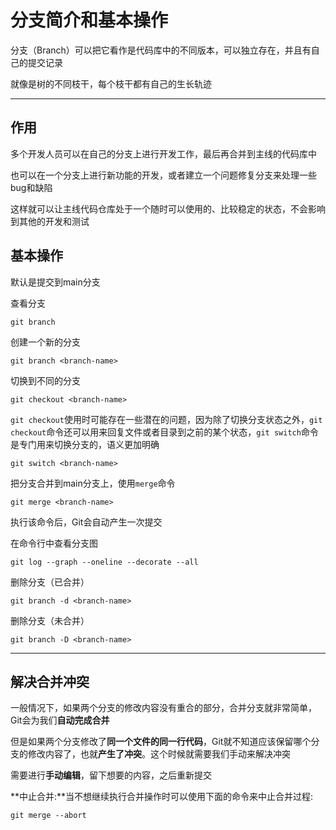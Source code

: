 # 分支简介和基本操作

分支（Branch）可以把它看作是代码库中的不同版本，可以独立存在，并且有自己的提交记录

就像是树的不同枝干，每个枝干都有自己的生长轨迹

------



## 作用

多个开发人员可以在自己的分支上进行开发工作，最后再合并到主线的代码库中

也可以在一个分支上进行新功能的开发，或者建立一个问题修复分支来处理一些bug和缺陷

这样就可以让主线代码仓库处于一个随时可以使用的、比较稳定的状态，不会影响到其他的开发和测试



## 基本操作

默认是提交到main分支

查看分支

```shell
git branch
```

创建一个新的分支

```shell
git branch <branch-name>
```

切换到不同的分支

```shell
git checkout <branch-name>
```

`git checkout`使用时可能存在一些潜在的问题，因为除了切换分支状态之外，`git checkout`命令还可以用来回复文件或者目录到之前的某个状态，`git switch`命令是专门用来切换分支的，语义更加明确

```shell
git switch <branch-name>
```

把分支合并到main分支上，使用`merge`命令

```shell
git merge <branch-name>
```

执行该命令后，Git会自动产生一次提交

在命令行中查看分支图

```shell
git log --graph --oneline --decorate --all
```

删除分支（已合并）

```shell
git branch -d <branch-name>
```

删除分支（未合并）

```shell
git branch -D <branch-name>
```

------



## 解决合并冲突

一般情况下，如果两个分支的修改内容没有重合的部分，合并分支就非常简单，Git会为我们**自动完成合并**

但是如果两个分支修改了**同一个文件的同一行代码**，Git就不知道应该保留哪个分支的修改内容了，也就**产生了冲突**。这个时候就需要我们手动来解决冲突

需要进行**手动编辑**，留下想要的内容，之后重新提交

**中止合并:**当不想继续执行合并操作时可以使用下面的命令来中止合并过程:

```shell
git merge --abort
```

